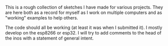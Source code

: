 This is a rough collection of sketches I have made for various projects. They are here both as a record for myself as I work on multiple computers and as "working" examples to help others.

The code should all be working (at least it was when I submitted it). I mostly develop on the esp8266 or esp32. I will try to add comments to the head of the inos with a statement of general intent.
